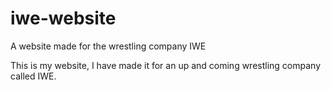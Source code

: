 # iwe-website
A website made for the wrestling company IWE

This is my website, I have made it for an up and coming wrestling company called IWE.
